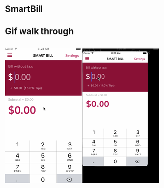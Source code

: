 # SmartBill

<h1>
Gif walk through
<h1>
<div>
<p align="left">
  <img align="left" src="https://github.com/kesongxie/SmartBill/blob/master/SmartBill/Gif/Part-one.gif" width="250"/>
  <img align="right" src="https://github.com/kesongxie/SmartBill/blob/master/SmartBill/Gif/Part-two.gif" width="250"/>
</p>
</div>



